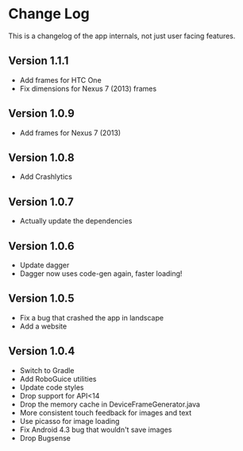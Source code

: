 Change Log
===============================================================================

This is a changelog of the app internals, not just user facing features.

Version 1.1.1
----------------------------
 * Add frames for HTC One
 * Fix dimensions for Nexus 7 (2013) frames

Version 1.0.9
----------------------------
 * Add frames for Nexus 7 (2013)

Version 1.0.8
----------------------------
 * Add Crashlytics

Version 1.0.7
----------------------------
 * Actually update the dependencies

Version 1.0.6
----------------------------
 * Update dagger
 * Dagger now uses code-gen again, faster loading!

Version 1.0.5
----------------------------
 * Fix a bug that crashed the app in landscape
 * Add a website


Version 1.0.4
----------------------------

 * Switch to Gradle
 * Add RoboGuice utilities
 * Update code styles
 * Drop support for API<14
 * Drop the memory cache in DeviceFrameGenerator.java
 * More consistent touch feedback for images and text
 * Use picasso for image loading
 * Fix Android 4.3 bug that wouldn't save images
 * Drop Bugsense

